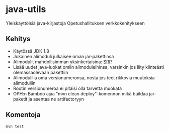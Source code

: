 # java-utils

Yleiskäyttöisiä java-kirjastoja Opetushallituksen verkkokehitykseen

## Kehitys

* Käytössä JDK 1.8
* Jokainen alimoduli julkaisee oman jar-pakettinsa
* Alimodulit mahdollisimman yksinkertaisina: [SRP](https://en.wikipedia.org/wiki/Single_responsibility_principle)
* Lisää uudet java-luokat omiin alimoduleihinsa, varsinkin jos liity kiinteästi olemassaolevaan pakettiin
* Alimodulilla oma versionumeronsa, nosta jos teet rikkovia muutoksia alimoduliin
* Rootin versionumeroa ei pitäisi olla tarvetta muokata
* OPH:n Bamboo ajaa "mvn clean deploy"-komennon mikä buildaa jar-paketit ja asentaa ne artifactoryyn

## Komentoja

    mvn test
